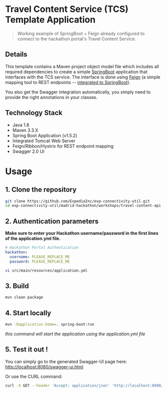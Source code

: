 # Travel Content Service (TCS) Template Application

> Working example of SpringBoot + Feign already configured to connect to the hackathon portal's Travel Content Service.

## Details

This template contains a Maven project object model file which includes all required dependencies to create a simple [SpringBoot](https://projects.spring.io/spring-boot/) application that interfaces with the TCS service. The interface is done using [Feign](https://github.com/OpenFeign/feign) (a simple mapping tool to REST endpoints -- [integrated to SpringBoot](http://projects.spring.io/spring-cloud/spring-cloud.html#spring-cloud-feign)).

You also get the Swagger integration automatically, you simply need to provide the right annotations in your classes.


## Technology Stack

- Java 1.8
- Maven 3.3.X
- Spring Boot Application (v1.5.2)
- Integrated Tomcat Web Server
- Feign/Ribbon/Hystrix for REST endpoint mapping
- Swagger 2.0 UI

# Usage

## 1. Clone the repository

```bash
git clone https://github.com/ExpediaInc/exp-connectivity-util.git
cd exp-connectivity-util/madrid-hackathon/workshops/travel-content-api
```

## 2. Authentication parameters

**Make sure to enter your Hackathon username/password in the first lines of the application.yml file.**

```yaml
# Hackathon Portal Authentication
hackathon:
  username: PLEASE_REPLACE_ME
  password: PLEASE_REPLACE_ME
```
```bash
vi src/main/resources/application.yml
```

## 3. Build

```bash
mvn clean package
```

## 4. Start locally

```bash
mvn -Dapplication.home=. spring-boot:run
```
_this command will start the application using the application.yml file_

## 5. Test it out !

You can simply go to the generated Swagger-UI page here: [http://localhost:8080/swagger-ui.html](http://localhost:8080/swagger-ui.html)

Or use the CURL command:

```bash
curl -X GET --header 'Accept: application/json' 'http://localhost:8080/service/dosomething/178281'
```
